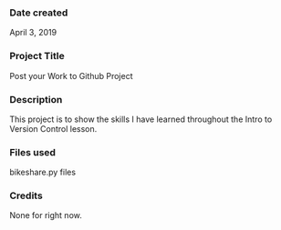 ### Date created
April 3, 2019

### Project Title
Post your Work to Github Project

### Description
This project is to show the skills I have learned throughout the Intro to Version Control lesson.

### Files used
bikeshare.py files

### Credits
None for right now.
